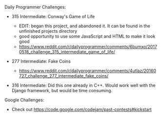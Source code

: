 Daily Programmer Challenges:

* 315 Intermediate: Conway's Game of Life
    * EDIT: began this project, and abandoned it. It can be found in the unfinished projects directory
    * good opportunity to use some JavaScript and HTML to make it look good
	* https://www.reddit.com/r/dailyprogrammer/comments/6bumxo/20170518_challenge_315_intermediate_game_of_life/

* 277 Intermediate: Fake Coins
    * https://www.reddit.com/r/dailyprogrammer/comments/4utlaz/20160727_challenge_277_intermediate_fake_coins/

* 316 Intermediate: Did this one already in C++. Would work well with the Django framework, but would be time consuming.

Google Challenges:
* Check out https://code.google.com/codejam/past-contests#kickstart


